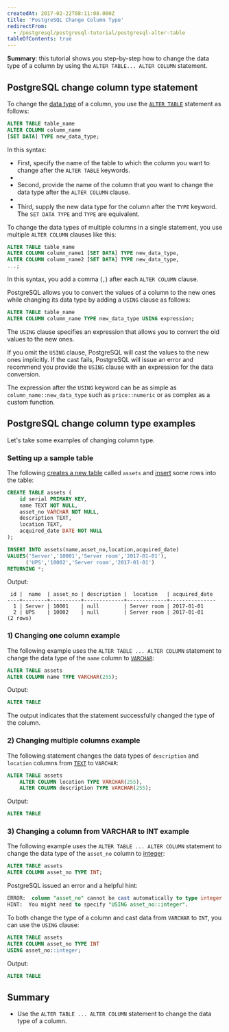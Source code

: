 ```yaml
---
createdAt: 2017-02-22T08:11:08.000Z
title: 'PostgreSQL Change Column Type'
redirectFrom:
  - /postgresql/postgresql-tutorial/postgresql-alter-table
tableOfContents: true
---
```



**Summary**: this tutorial shows you step-by-step how to change the data type of a column by using the `ALTER TABLE... ALTER COLUMN` statement.

## PostgreSQL change column type statement

To change the [data type](/postgresql/postgresql-time) of a column, you use the [`ALTER TABLE`](/postgresql/postgresql-tutorial/postgresql-alter-table) statement as follows:

```sql
ALTER TABLE table_name
ALTER COLUMN column_name
[SET DATA] TYPE new_data_type;
```

In this syntax:

- First, specify the name of the table to which the column you want to change after the `ALTER TABLE` keywords.
-
- Second, provide the name of the column that you want to change the data type after the `ALTER COLUMN` clause.
-
- Third, supply the new data type for the column after the `TYPE` keyword. The `SET DATA TYPE` and `TYPE` are equivalent.

To change the data types of multiple columns in a single statement, you use multiple `ALTER COLUMN` clauses like this:

```sql
ALTER TABLE table_name
ALTER COLUMN column_name1 [SET DATA] TYPE new_data_type,
ALTER COLUMN column_name2 [SET DATA] TYPE new_data_type,
...;
```

In this syntax, you add a comma (`,`) after each `ALTER COLUMN` clause.

PostgreSQL allows you to convert the values of a column to the new ones while changing its data type by adding a `USING` clause as follows:

```sql
ALTER TABLE table_name
ALTER COLUMN column_name TYPE new_data_type USING expression;
```

The `USING` clause specifies an expression that allows you to convert the old values to the new ones.

If you omit the `USING` clause, PostgreSQL will cast the values to the new ones implicitly. If the cast fails, PostgreSQL will issue an error and recommend you provide the `USING` clause with an expression for the data conversion.

The expression after the `USING` keyword can be as simple as `column_name::new_data_type` such as `price::numeric` or as complex as a custom function.

## PostgreSQL change column type examples

Let's take some examples of changing column type.

### Setting up a sample table

The following [creates a new table](/postgresql/postgresql-create-table) called `assets` and [insert](/postgresql/postgresql-tutorial/postgresql-insert) some rows into the table:

```sql
CREATE TABLE assets (
    id serial PRIMARY KEY,
    name TEXT NOT NULL,
    asset_no VARCHAR NOT NULL,
    description TEXT,
    location TEXT,
    acquired_date DATE NOT NULL
);

INSERT INTO assets(name,asset_no,location,acquired_date)
VALUES('Server','10001','Server room','2017-01-01'),
      ('UPS','10002','Server room','2017-01-01')
RETURNING *;
```

Output:

```
 id |  name  | asset_no | description |  location   | acquired_date
----+--------+----------+-------------+-------------+---------------
  1 | Server | 10001    | null        | Server room | 2017-01-01
  2 | UPS    | 10002    | null        | Server room | 2017-01-01
(2 rows)
```

### 1) Changing one column example

The following example uses the `ALTER TABLE ... ALTER COLUMN` statement to change the data type of the `name` column to [`VARCHAR`](/postgresql/postgresql-char-varchar-text):

```sql
ALTER TABLE assets
ALTER COLUMN name TYPE VARCHAR(255);
```

Output:

```sql
ALTER TABLE
```

The output indicates that the statement successfully changed the type of the column.

### 2) Changing multiple columns example

The following statement changes the data types of `description` and `location` columns from [`TEXT`](/postgresql/postgresql-char-varchar-text) to `VARCHAR`:

```sql
ALTER TABLE assets
    ALTER COLUMN location TYPE VARCHAR(255),
    ALTER COLUMN description TYPE VARCHAR(255);
```

Output:

```sql
ALTER TABLE
```

### 3) Changing a column from VARCHAR to INT example

The following example uses the `ALTER TABLE ... ALTER COLUMN` statement to change the data type of the `asset_no` column to [integer](/postgresql/postgresql-integer):

```sql
ALTER TABLE assets
ALTER COLUMN asset_no TYPE INT;
```

PostgreSQL issued an error and a helpful hint:

```sql
ERROR:  column "asset_no" cannot be cast automatically to type integer
HINT:  You might need to specify "USING asset_no::integer".
```

To both change the type of a column and cast data from `VARCHAR` to `INT`, you can use the `USING` clause:

```sql
ALTER TABLE assets
ALTER COLUMN asset_no TYPE INT
USING asset_no::integer;
```

Output:

```sql
ALTER TABLE
```

## Summary

- Use the `ALTER TABLE ... ALTER COLUMN` statement to change the data type of a column.
